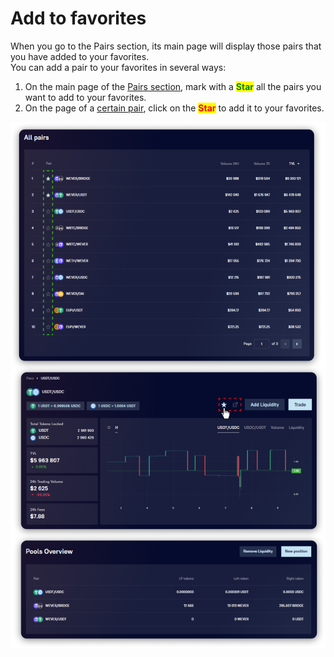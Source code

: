 # Add to favorites

When you go to the Pairs section, its main page will display those pairs that you have added to your favorites.\
You can add a pair to your favorites in several ways:

1. On the main page of the [Pairs section](../all-pairs.md), mark with a <mark style="color:green;">**Star**</mark> all the pairs you want to add to your favorites.
2. On the page of a [certain pair](./), click on the <mark style="color:red;">**Star**</mark> to add it to your favorites.

![](<../../../../.gitbook/assets/image (151).png>)
